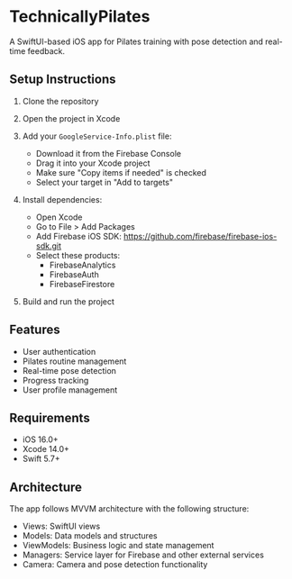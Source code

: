 # TechnicallyPilates

A SwiftUI-based iOS app for Pilates training with pose detection and real-time feedback.

## Setup Instructions

1. Clone the repository
2. Open the project in Xcode
3. Add your `GoogleService-Info.plist` file:
   - Download it from the Firebase Console
   - Drag it into your Xcode project
   - Make sure "Copy items if needed" is checked
   - Select your target in "Add to targets"

4. Install dependencies:
   - Open Xcode
   - Go to File > Add Packages
   - Add Firebase iOS SDK: https://github.com/firebase/firebase-ios-sdk.git
   - Select these products:
     - FirebaseAnalytics
     - FirebaseAuth
     - FirebaseFirestore

5. Build and run the project

## Features

- User authentication
- Pilates routine management
- Real-time pose detection
- Progress tracking
- User profile management

## Requirements

- iOS 16.0+
- Xcode 14.0+
- Swift 5.7+

## Architecture

The app follows MVVM architecture with the following structure:

- Views: SwiftUI views
- Models: Data models and structures
- ViewModels: Business logic and state management
- Managers: Service layer for Firebase and other external services
- Camera: Camera and pose detection functionality 